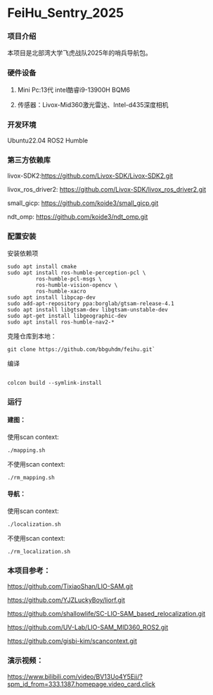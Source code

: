 # FeiHu_Sentry_2025

### 项目介绍
本项目是北部湾大学飞虎战队2025年的哨兵导航包。

### 硬件设备
1.  Mini Pc:13代 intel酷睿i9-13900H BQM6
   
2.  传感器：Livox-Mid360激光雷达、Intel-d435深度相机 

### 开发环境
Ubuntu22.04 ROS2 Humble

### 第三方依赖库
livox-SDK2:https://github.com/Livox-SDK/Livox-SDK2.git

livox_ros_driver2: https://github.com/Livox-SDK/livox_ros_driver2.git

small_gicp: https://github.com/koide3/small_gicp.git

ndt_omp: https://github.com/koide3/ndt_omp.git

### 配置安装
安装依赖项

```
sudo apt install cmake
sudo apt install ros-humble-perception-pcl \
         ros-humble-pcl-msgs \
         ros-humble-vision-opencv \
         ros-humble-xacro
sudo apt install libpcap-dev
sudo add-apt-repository ppa:borglab/gtsam-release-4.1
sudo apt install libgtsam-dev libgtsam-unstable-dev
sudo apt-get install libgeographic-dev
sudo apt install ros-humble-nav2-*
```

克隆仓库到本地：

```
git clone https://github.com/bbguhdm/feihu.git`
```

编译

```

colcon build --symlink-install
```

### 运行

#### 建图：

使用scan context:

```
./mapping.sh
```

不使用scan context:

```
./rm_mapping.sh
```

#### 导航：

使用scan context:

```
./localization.sh
```

不使用scan context:

```
./rm_localization.sh
```

### 本项目参考：

https://github.com/TixiaoShan/LIO-SAM.git

https://github.com/YJZLuckyBoy/liorf.git

https://github.com/shallowlife/SC-LIO-SAM_based_relocalization.git

https://github.com/UV-Lab/LIO-SAM_MID360_ROS2.git

https://github.com/gisbi-kim/scancontext.git

### 演示视频：

https://www.bilibili.com/video/BV13Uo4Y5Ejj/?spm_id_from=333.1387.homepage.video_card.click
